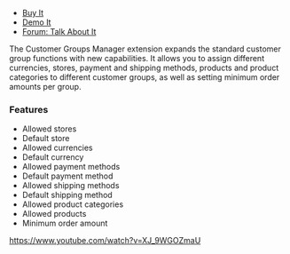 
 - [Buy It](https://merchantprotocol.com/store/magento-extensions/magento-v1-0/customer-groups-manager.html)
 - [Demo It](http://demo.merchantprotocol.com/M1-customer-group/)
 - [Forum: Talk About It](https://merchantprotocol.com/forums/forum/magento-plugin-forum/customer-groups-manager/)

The Customer Groups Manager extension expands the standard customer group functions with new capabilities. It allows you to assign different currencies, stores, payment and shipping methods, products and product categories to different customer groups, as well as setting minimum order amounts per group.

### Features

 - Allowed stores
 - Default store
 - Allowed currencies
 - Default currency
 - Allowed payment methods
 - Default payment method
 - Allowed shipping methods
 - Default shipping method
 - Allowed product categories
 - Allowed products
 - Minimum order amount

 https://www.youtube.com/watch?v=XJ_9WGOZmaU
